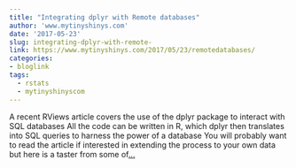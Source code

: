 ```yaml
---
title: "Integrating dplyr with Remote databases"
author: 'www.mytinyshinys.com'
date: '2017-05-23'
slug: integrating-dplyr-with-remote-
link: https://www.mytinyshinys.com/2017/05/23/remotedatabases/
categories:
- bloglink
tags:
  - rstats
  - mytinyshinyscom
---
```


A recent RViews article covers the use of the dplyr package to interact with SQL databases All the code can be written in R, which dplyr then translates into SQL queries to harness the power of a database You will probably want to read the article if interested in extending the process to your own data but here is a taster from some of[... <i class="fas fa-external-link-alt"></i>](https://www.mytinyshinys.com/2017/05/23/remotedatabases/)

